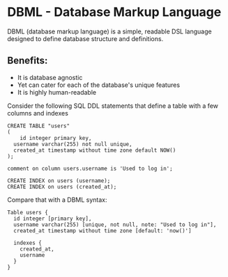 # DBML - Database Markup Language

DBML (database markup language) is a simple, readable DSL language designed to define database structure and definitions.

## Benefits:

- It is database agnostic
- Yet can cater for each of the database's unique features
- It is highly human-readable

Consider the following SQL DDL statements that define a table with a few columns and indexes

    CREATE TABLE "users"
    (
    	id integer primary key,
      username varchar(255) not null unique,
      created_at timestamp without time zone default NOW()
    );
    
    comment on column users.username is 'Used to log in';
    
    CREATE INDEX on users (username);
    CREATE INDEX on users (created_at);

Compare that with a DBML syntax:

    Table users {
      id integer [primary key],
      username varchar(255) [unique, not null, note: "Used to log in"],
      created_at timestamp without time zone [default: 'now()']
    
      indexes {
        created_at,
        username
      }
    }

